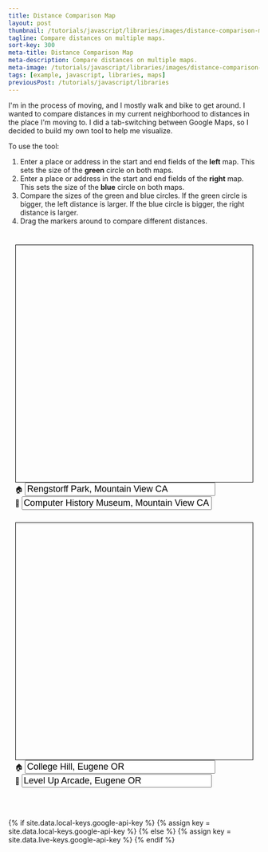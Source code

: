 ```yaml
---
title: Distance Comparison Map
layout: post
thumbnail: /tutorials/javascript/libraries/images/distance-comparison-map-1.png
tagline: Compare distances on multiple maps.
sort-key: 300
meta-title: Distance Comparison Map
meta-description: Compare distances on multiple maps.
meta-image: /tutorials/javascript/libraries/images/distance-comparison-map-1.png
tags: [example, javascript, libraries, maps]
previousPost: /tutorials/javascript/libraries
---
```


I'm in the process of moving, and I mostly walk and bike to get around. I wanted to compare distances in my current neighborhood to distances in the place I'm moving to. I did a tab-switching between Google Maps, so I decided to build my own tool to help me visualize.

To use the tool:

1. Enter a place or address in the start and end fields of the **left** map. This sets the size of the **green** circle on both maps.
2. Enter a place or address in the start and end fields of the **right** map. This sets the size of the **blue** circle on both maps.
3. Compare the sizes of the green and blue circles. If the green circle is bigger, the left distance is larger. If the blue circle is bigger, the right distance is larger.
4. Drag the markers around to compare different distances.

<style>
  #left-nav {
    display: none;
  }

  #sections, .content {
    width: 100%;
    box-sizing: border-box;
  }

  #wrapper {
    display: flex;
    justify-content: space-evenly;
    flex-wrap: wrap;
    max-width: 100%;
  }

  #left-map, #right-map {
    border: thin solid black;
    width: 475px;
    height: 475px;
    margin-top: 25px;
  }

  #left-start-address, #left-end-address,
  #right-start-address, #right-end-address {
    width: 80%;
    font-size: 18px;
  }

</style>

<div id="wrapper">
  <div>
    <div id="left-map"></div>
    🏠 <input id="left-start-address"
              value="Rengstorff Park, Mountain View CA">
    <br>
    🍺 <input id="left-end-address"
              value="Computer History Museum, Mountain View CA">
  </div>

  <div>
    <div id="right-map"></div>
    🏠 <input id="right-start-address" value="College Hill, Eugene OR">
    <br>
    🍺 <input id="right-end-address" value="Level Up Arcade, Eugene OR">
  </div>
</div>

<br><br>

{% if site.data.local-keys.google-api-key %}
  {% assign key = site.data.local-keys.google-api-key %}
{% else %}
  {% assign key = site.data.live-keys.google-api-key %}
{% endif %}

<script src="https://maps.googleapis.com/maps/api/js?key={{key}}"></script>
<script>

  const geocoder = new google.maps.Geocoder();

  const leftStartAddressInput = document.getElementById('left-start-address');
  const leftEndAddressInput = document.getElementById('left-end-address');
  const rightStartAddressInput = document.getElementById('right-start-address');
  const rightEndAddressInput = document.getElementById('right-end-address');

  let leftCenterLatLng = {lat: 37.4009242, lng: -122.0968814};
  let leftEndLatLng = {lat: 37.4142744, lng: -122.077409};
  let rightCenterLatLng = {lat: 44.0308897, lng: -123.0993226};
  let rightEndLatLng = {lat: 44.0456726, lng: -123.0915337};

  const leftMap = new google.maps.Map(document.getElementById('left-map'),
      {center: leftCenterLatLng, zoom: 13});
  const rightMap = new google.maps.Map(document.getElementById('right-map'),
      {center: rightCenterLatLng, zoom: 13});

  initializeAddress(
    'distance-comparison-map-left-start-address',
    leftStartAddressInput,
    leftStartGeocodeCallback);

  initializeAddress(
    'distance-comparison-map-left-end-address',
    leftEndAddressInput,
    leftEndGeocodeCallback);

  initializeAddress(
    'distance-comparison-map-right-start-address',
    rightStartAddressInput,
    rightStartGeocodeCallback);

  initializeAddress(
    'distance-comparison-map-right-end-address',
    rightEndAddressInput,
    rightEndGeocodeCallback);

  const leftCenterMarker =
    makeMarker(leftCenterLatLng, '🏠', leftMap,
      'left-start-address', setLeftStartLatLng);

  const leftEndMarker =
    makeMarker(leftEndLatLng, '🍺', leftMap,
      'left-end-address', setLeftEndLatLng);

  const rightCenterMarker =
    makeMarker(rightCenterLatLng, '🏠', rightMap,
      'right-start-address', setRightStartLatLng);

  const rightEndMarker =
    makeMarker(rightEndLatLng, '🍺', rightMap,
      'right-end-address', setRightEndLatLng);

  const leftHomeCircle = makeCircle(leftMap, leftCenterLatLng, '#00ff00',
    haversineDistance(leftCenterLatLng, leftEndLatLng));

  const leftCompareCircle = makeCircle(leftMap, leftCenterLatLng, '#0000ff',
    haversineDistance(rightCenterLatLng, rightEndLatLng));

  const rightHomeCircle = makeCircle(rightMap, rightCenterLatLng, '#0000ff',
    haversineDistance(rightCenterLatLng, rightEndLatLng));

  const rightCompareCircle = makeCircle(rightMap, rightCenterLatLng, '#00ff00',
    haversineDistance(leftCenterLatLng, leftEndLatLng));

  leftStartAddressInput.onblur = () => {
    setCookie(
      'distance-comparison-map-left-start-address',
      leftStartAddressInput.value);
    geocoder.geocode(
      {address: leftStartAddressInput.value}, leftStartGeocodeCallback);
  };

  leftEndAddressInput.onblur = () => {
    setCookie(
      'distance-comparison-map-left-end-address',
      leftEndAddressInput.value);
    geocoder.geocode(
      {address: leftEndAddressInput.value }, leftEndGeocodeCallback);
  };

  rightStartAddressInput.onblur = () => {
    setCookie(
      'distance-comparison-map-right-start-address',
      rightStartAddressInput.value);
    geocoder.geocode(
      {address: rightStartAddressInput.value }, rightStartGeocodeCallback);
  };

  rightEndAddressInput.onblur = () => {
    setCookie(
      'distance-comparison-map-right-end-address',
      rightEndAddressInput.value);
    geocoder.geocode(
      {address: rightEndAddressInput.value }, rightEndGeocodeCallback);
  };

  function initializeAddress (cookieName, input, geocodeCallback) {
    const address = getCookie(cookieName);
    if (address) {
      input.value = address;
    }
    geocoder.geocode(
      {address},
      (results, status) => {
        geocodeCallback(results, status);
      }
    );
  }

  function latLngPrimitive(latLng){
    return {
      lat: latLng.lat(),
      lng: latLng.lng()
    };
  }

  function setLeftStartLatLng(latLng){
    leftCenterLatLng = latLngPrimitive(latLng);
  }

  function leftStartGeocodeCallback(results, status) {
    setLeftStartLatLng(results[0].geometry.location);
    setMapsFromLatLngs();
  }

  function setLeftEndLatLng(latLng){
    leftEndLatLng = latLngPrimitive(latLng);
  }

  function leftEndGeocodeCallback(results, status) {
    setLeftEndLatLng(results[0].geometry.location);
    setMapsFromLatLngs();
  }

  function setRightStartLatLng(latLng){
    rightCenterLatLng = latLngPrimitive(latLng);
  }

  function rightStartGeocodeCallback(results, status) {
    setRightStartLatLng(results[0].geometry.location);
    setMapsFromLatLngs();
  }

  function setRightEndLatLng(latLng){
    rightEndLatLng = latLngPrimitive(latLng);
  }

  function rightEndGeocodeCallback(results, status) {
    setRightEndLatLng(results[0].geometry.location);
    setMapsFromLatLngs();
  }

  function setMapsFromLatLngs(){
    leftMap.setCenter(leftCenterLatLng);
    leftCenterMarker.setPosition(leftCenterLatLng);
    leftHomeCircle.setCenter(leftCenterLatLng);
    leftCompareCircle.setCenter(leftCenterLatLng);

    leftEndMarker.setPosition(leftEndLatLng);

    const leftDistance = haversineDistance(leftCenterLatLng, leftEndLatLng);
    leftHomeCircle.setRadius(leftDistance);
    rightCompareCircle.setRadius(leftDistance);

    const leftBounds = new google.maps.LatLngBounds();
    leftBounds.union(leftHomeCircle.getBounds());
    leftBounds.union(leftCompareCircle.getBounds());
    leftMap.fitBounds(leftBounds);

    rightMap.setCenter(rightCenterLatLng);
    rightCenterMarker.setPosition(rightCenterLatLng);
    rightHomeCircle.setCenter(rightCenterLatLng);
    rightCompareCircle.setCenter(rightCenterLatLng);

    rightEndMarker.setPosition(rightEndLatLng);

    const rightDistance = haversineDistance(rightCenterLatLng, rightEndLatLng);
    rightHomeCircle.setRadius(rightDistance);
    leftCompareCircle.setRadius(rightDistance);

    const rightBounds = new google.maps.LatLngBounds();
    rightBounds.union(rightHomeCircle.getBounds());
    rightBounds.union(rightCompareCircle.getBounds());
    rightMap.fitBounds(rightBounds);
  }

  function makeMarker(position, label, map, inputId, markerMoveCallback) {
    const marker = new google.maps.Marker({
      position,
      label,
      draggable: true,
      map,
    });

    google.maps.event.addListener(marker, 'dragend', () => {
      markerMoveCallback(marker.getPosition());
      geocoder.geocode(
        {latLng: marker.getPosition()},
          (results, status) => {
            if (status == google.maps.GeocoderStatus.OK) {
              document.getElementById(inputId).value =
                results[0].formatted_address;
              setCookie(
                'distance-comparison-map-' + inputId,
                results[0].formatted_address);
          }
        });
      setMapsFromLatLngs();
    });

    return marker;
  }

  function makeCircle(map, centerLatLng, color, radius) {
    return new google.maps.Circle({
      strokeColor: color,
      strokeOpacity: 0.8,
      strokeWeight: 2,
      fillColor: color,
      fillOpacity: 0.25,
      map: map,
      center: centerLatLng,
      radius: radius
    });
  }

  function haversineDistance(pOne, pTwo) {
    // Radius of the Earth in meters
    const R = 6371071;
    const latOneRadians = pOne.lat * (Math.PI/180);
    const latTwoRadians = pTwo.lat * (Math.PI/180);
    const difflat = latTwoRadians - latOneRadians;
    const difflon = (pTwo.lng - pOne.lng) * (Math.PI/180);

    return 2 * R *
        Math.asin(
          Math.sqrt(
            Math.sin(difflat / 2) * Math.sin(difflat / 2) + Math.cos(latOneRadians) * Math.cos(latTwoRadians) * Math.sin(difflon / 2) * Math.sin(difflon / 2)
          )
        );
    }

    function setCookie(name, value) {
      let expires = "expires=01 Jan 2100 00:00:00 UTC";
      document.cookie = name + "=" + value + ";" + expires + ";path=/";
    }

    function getCookie(cname) {
      let name = cname + "=";
      let decodedCookie = decodeURIComponent(document.cookie);
      let ca = decodedCookie.split(';');
      for(let i = 0; i < ca.length; i++) {
        let c = ca[i];
        while (c.charAt(0) == ' ') {
          c = c.substring(1);
        }
        if (c.indexOf(name) == 0) {
          return c.substring(name.length, c.length);
        }
      }
      return '';
    }
</script>
